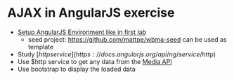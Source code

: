 # AJAX in AngularJS exercise

* [Setup AngularJS Environment like in first lab](https://github.com/mattpe/wbma/blob/master/docs/w1-toolchain.md#exercise-1-setup-your-toolchain-and-a-new-web-project)
  * seed project: https://github.com/mattpe/wbma-seed can be used as template
* Study [$http service](https://docs.angularjs.org/api/ng/service/$http)
* Use $http service to get any data from the [Media API](https://github.com/mattpe/wbma/blob/master/docs/w3-media-api.md)
* Use bootstrap to display the loaded data
